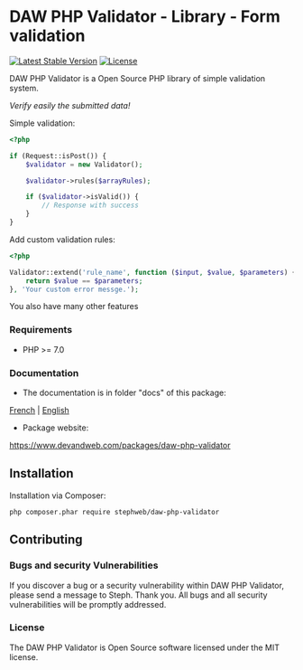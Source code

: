 # DAW PHP Validator - Library - Form validation

[![Latest Stable Version](https://poser.pugx.org/stephweb/daw-php-validator/v/stable)](https://packagist.org/packages/stephweb/daw-php-validator)
[![License](https://poser.pugx.org/stephweb/daw-php-validator/license)](https://packagist.org/packages/stephweb/daw-php-validator)

DAW PHP Validator is a Open Source PHP library of simple validation system.

*Verify easily the submitted data!*

Simple validation:
```php
<?php

if (Request::isPost()) {
    $validator = new Validator();

    $validator->rules($arrayRules);

    if ($validator->isValid()) {
        // Response with success
    }
}
```

Add custom validation rules:
```php
<?php

Validator::extend('rule_name', function ($input, $value, $parameters) {
    return $value == $parameters;
}, 'Your custom error messge.');
```

You also have many other features



### Requirements

* PHP >= 7.0




### Documentation

* The documentation is in folder "docs" of this package:

[French](https://github.com/stephweb/daw-php-validator/blob/master/docs/fr/doc.md)
|
[English](https://github.com/stephweb/daw-php-validator/blob/master/docs/en/doc.md)


* Package website:

https://www.devandweb.com/packages/daw-php-validator




## Installation

Installation via Composer:
```
php composer.phar require stephweb/daw-php-validator
```






## Contributing

### Bugs and security Vulnerabilities

If you discover a bug or a security vulnerability within DAW PHP Validator, please send a message to Steph. Thank you.
All bugs and all security vulnerabilities will be promptly addressed.




### License

The DAW PHP Validator is Open Source software licensed under the MIT license.